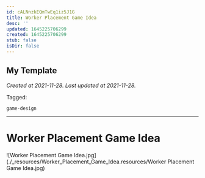 ```yaml
---
id: cALNnzkEQmTwEq1iz5J1G
title: Worker Placement Game Idea
desc: ''
updated: 1645225706299
created: 1645225706299
stub: false
isDir: false
---
```

My Template
---

_Created at 2021-11-28._
_Last updated at 2021-11-28._



Tagged: 
```
game-design
```


---

# Worker Placement Game Idea


![Worker Placement Game Idea.jpg](./_resources/Worker_Placement_Game_Idea.resources/Worker Placement Game Idea.jpg)

